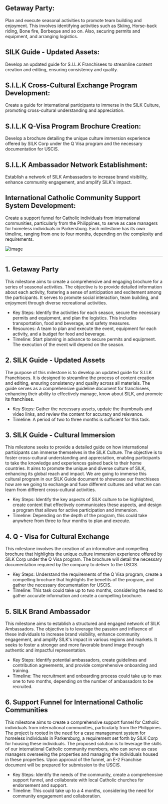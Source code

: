 ## **Getaway Party**:
 Plan and execute seasonal activities to promote team building and enjoyment. This involves identifying activities such as Skiing, Horse-back riding, Bone fire, Borbeque and so on.  Also, securing permits and equipment, and arranging logistics. 
## **SILK Guide - Updated Assets**: 
Develop an updated guide for S.I.L.K Franchisees to streamline content creation and editing, ensuring consistency and quality.
## **S.I.L.K Cross-Cultural Exchange Program Development**:
 Create a guide for international participants to immerse in the SILK Culture, promoting cross-cultural understanding and appreciation.
## **S.I.L.K Q-Visa Program Brochure Creation**:
Develop a brochure detailing the unique culture immersion experience offered by SILK Corp under the Q Visa program and the necessary documentation for USCIS.
## **S.I.L.K Ambassador Network Establishment**:
Establish a network of SILK Ambassadors to increase brand visibility, enhance community engagement, and amplify SILK's impact.
## **International Catholic Community Support System Development**: 
Create a support funnel for Catholic individuals from international communities, particularly from the Philippines, to serve as case managers for homeless individuals in Parkersburg.
Each milestone has its own timeline, ranging from one to four months, depending on the complexity and requirements.


![image](https://github.com/rahmatzeb/Silk-Corp-Guide/assets/130325237/690108f1-eac6-4fb5-be3d-99ea58b66a84)



------

## 1. Getaway Party
This milestone aims to create a comprehensive and engaging brochure for a series of seasonal activities. The objective is to provide detailed information about each activity, fostering a sense of anticipation and excitement among the participants. It serves to promote social interaction, team building, and enjoyment through diverse recreational activities.
- Key Steps: Identify the activities for each season, secure the necessary permits and equipment, and plan the logistics. This includes transportation, food and beverage, and safety measures.
- Resources: A team to plan and execute the event, equipment for each activity, and a budget for food and beverage.
- Timeline: Start planning in advance to secure permits and equipment. The execution of the event will depend on the season.

## 2. SILK Guide - Updated Assets
The purpose of this milestone is to develop an updated guide for S.I.LK Franchisees. It is designed to streamline the process of content creation and editing, ensuring consistency and quality across all materials. The guide serves as a comprehensive guideline document for franchisees, enhancing their ability to effectively manage, know about SILK, and promote its franchises.
- Key Steps: Gather the necessary assets, update the thumbnails and video links, and review the content for accuracy and relevance.
- Timeline: A period of two to three months is sufficient for this task.

## 3. SILK Guide - Cultural Immersion
This milestone seeks to provide a detailed guide on how international participants can immerse themselves in the SILK Culture. The objective is to foster cross-cultural understanding and appreciation, enabling participants to take the knowledge and experiences gained back to their home countries. It aims to promote the unique and diverse culture of SILK, enhancing its global reach and impact.
We are going to immerse this cultural program in our SILK Guide document to showcase our franchisees how are we going to exchange and fuse different cultures and what we can learn from different cross-cultural activities.
- Key Steps: Identify the key aspects of SILK culture to be highlighted, create content that effectively communicates these aspects, and design a program that allows for active participation and immersion.
- Timeline: Depending on the depth of the program, this could take anywhere from three to four months to plan and execute.

## 4. Q - Visa for Cultural Exchange
This milestone involves the creation of an informative and compelling brochure that highlights the unique culture immersion experience offered by SILK Corp under the Q Visa program. The brochure will detail the necessary documentation required by the company to deliver to the USCIS.
- Key Steps: Understand the requirements of the Q Visa program, create a compelling brochure that highlights the benefits of the program, and gather the necessary documentation for USCIS.
- Timeline: This task could take up to two months, considering the need to gather accurate information and create a compelling brochure.

## 5. SILK Brand Ambassador
This milestone aims to establish a structured and engaged network of SILK Ambassadors. The objective is to leverage the passion and influence of these individuals to increase brand visibility, enhance community engagement, and amplify SILK's impact in various regions and markets. It seeks to foster a stronger and more favorable brand image through authentic and impactful representation.
- Key Steps: Identify potential ambassadors, create guidelines and contribution agreements, and provide comprehensive onboarding and training.
- Timeline: The recruitment and onboarding process could take up to max one to two months, depending on the number of ambassadors to be recruited.

## 6. Support Funnel for International Catholic Communities
This milestone aims to create a comprehensive support funnel for Catholic individuals from international communities, particularly from the Philippines. The project is rooted in the need for a case management system for homeless individuals in Parkersburg, a requirement set forth by SILK Corp for housing these individuals. The proposed solution is to leverage the skills of our international Catholic community members, who can serve as case managers overseeing the properties and managing the individuals housed in these properties. Upon approval of the funnel, an E-2 Franchise document will be prepared for submission to the USCIS.
- Key Steps: Identify the needs of the community, create a comprehensive support funnel, and collaborate with local Catholic churches for endorsement and support.
- Timeline: This could take up to a 4 months, considering the need for community engagement and collaboration.
